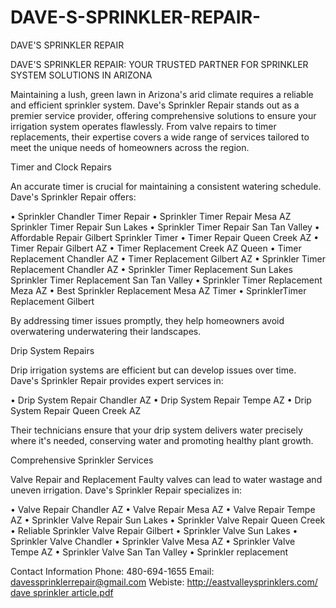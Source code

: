 # DAVE-S-SPRINKLER-REPAIR-
DAVE'S SPRINKLER REPAIR

DAVE'S SPRINKLER REPAIR: YOUR TRUSTED PARTNER FOR SPRINKLER SYSTEM SOLUTIONS IN ARIZONA 

Maintaining a lush, green lawn in Arizona's arid climate requires a reliable and efficient sprinkler system. Dave's Sprinkler Repair stands out as a premier service provider, offering comprehensive solutions to ensure your irrigation system operates flawlessly. From valve repairs to timer replacements, their expertise covers a wide range of services tailored to meet the unique needs of homeowners across the region. 

Timer and Clock Repairs 

An accurate timer is crucial for maintaining a consistent watering schedule. Dave's Sprinkler Repair offers: 

• Sprinkler Chandler Timer Repair 
• Sprinkler Timer Repair Mesa AZ Sprinkler Timer Repair Sun Lakes 
• Sprinkler Timer Repair San Tan Valley 
• Affordable Repair Gilbert Sprinkler Timer 
• Timer Repair Queen Creek AZ 
• Timer Repair Gilbert AZ 
• Timer Replacement Creek AZ Queen 
• Timer Replacement Chandler AZ 
• Timer Replacement Gilbert AZ 
• Sprinkler Timer Replacement Chandler AZ 
• Sprinkler Timer Replacement Sun Lakes 
Sprinkler Timer Replacement San Tan Valley 
• Sprinkler Timer Replacement Meza AZ 
• Best Sprinkler Replacement Mesa AZ Timer 
• SprinklerTimer Replacement Gilbert 

By addressing timer issues promptly, they help homeowners avoid overwatering underwatering their landscapes. 

Drip System Repairs 

Drip irrigation systems are efficient but can develop issues over time. Dave's Sprinkler Repair provides expert services in: 

• Drip System Repair Chandler AZ 
• Drip System Repair Tempe AZ 
• Drip System Repair Queen Creek AZ 

Their technicians ensure that your drip system delivers water precisely where it's needed, conserving water and promoting healthy plant growth. 

Comprehensive Sprinkler Services 

Valve Repair and Replacement Faulty valves can lead to water wastage and uneven irrigation. Dave's Sprinkler Repair specializes in: 

• Valve Repair Chandler AZ 
• Valve Repair Mesa AZ 
• Valve Repair Tempe AZ 
• Sprinkler Valve Repair Sun Lakes 
• Sprinkler Valve Repair Queen Creek 
• Reliable Sprinkler Valve Repair Gilbert 
• Sprinkler Valve Sun Lakes 
• Sprinkler Valve Chandler 
• Sprinkler Valve Mesa AZ 
• Sprinkler Valve Tempe AZ 
• Sprinkler Valve San Tan Valley 
• Sprinkler replacement 

Contact Information 
Phone: 480-694-1655 
Email: davessprinklerrepair@gmail.com
Webiste: http://eastvalleysprinklers.com/ [dave sprinkler article.pdf](https://github.com/user-attachments/files/20326550/dave.sprinkler.article.pdf)
